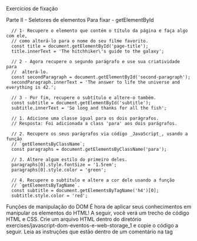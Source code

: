 Exercicios de fixação

Parte II - Seletores de elementos
Para fixar - getElementById


      // 1- Recupere o elemento que contém o título da página e faça algo com ele,
      // como alterá-lo para o nome do seu filme favorito.
      const title = document.getElementById('page-title');
      title.innerText = 'The hitchhiker\'s guide to the galaxy';

      // 2 - Agora recupere o segundo parágrafo e use sua criatividade para
      //  alterá-lo.
      const secondParagraph = document.getElementById('second-paragraph');
      secondParagraph.innerText = 'The answer to life the universe and everything is 42.';

      // 3 - Por fim, recupere o subtítulo e altere-o também.
      const subtitle = document.getElementById('subtitle');
      subtitle.innerText = 'So long and thanks for all the fish';

      // 1. Adicione uma classe igual para os dois parágrafos.
      // Resposta: Foi adicionada a class 'para' aos dois parágrafos.

      // 2. Recupere os seus parágrafos via código _JavaScript_, usando a função
      // `getElementsByClassName`;
      const paragraphs = document.getElementsByClassName('para');

      // 3. Altere algum estilo do primeiro deles.
      paragraphs[0].style.fontSize = '1.5rem';
      paragraphs[0].style.color = 'green';

      // 4. Recupere o subtítulo e altere a cor dele usando a função 
      // `getElementsByTagName`.
      const subtitle = document.getElementsByTagName('h4')[0];
      subtitle.style.color = 'red';      







Funções de manipulação do DOM
É hora de aplicar seus conhecimentos em manipular os elementos do HTML!
A seguir, você verá um trecho de código HTML e CSS.
Crie um arquivo HTML dentro do diretório exercises/javascript-dom-eventos-e-web-storage_1 e copie o código a seguir.
Leia as instruções que estão dentro de um comentário na tag <script>.
Não se esqueça de fazer um commit a cada exercício!



        /*
        Aqui você vai modificar os elementos já existentes utilizando apenas as funções:
        - document.getElementById()
        - document.getElementsByClassName()
        - document.getElementsByTagName()
        1. Crie e execute uma função que mude o texto na tag `<p>-----</p>`, para uma descrição de como você se vê daqui a 2 anos. (Não gaste tempo pensando no texto e sim realizando o exercício)
        2. Crie e execute uma função que mude a cor do quadrado amarelo para o verde da Trybe (rgb(76,164,109)).
        3. Crie e execute uma função que mude a cor do quadrado vermelho para branco.
        4. Crie e execute uma função que corrija o texto da tag <h1>.
        5. Crie e execute uma função que modifique todo o texto da tag <p> para maiúsculo.
        6. Crie e execute uma função que exiba o conteúdo de todas as tags <p> no console.
        */


